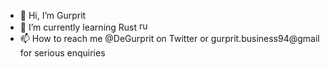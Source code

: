 - 👋 Hi, I’m Gurprit
- 🌱 I’m currently learning Rust <img src="https://avatars.githubusercontent.com/u/5430905?s=200&v=4" alt="rust" width="16" height="16">
- 📫 How to reach me @DeGurprit on Twitter or gurprit.business94@gmail for serious enquiries

<!---
gurprit397/gurprit397 is a ✨ special ✨ repository because its `README.md` (this file) appears on your GitHub profile.
You can click the Preview link to take a look at your changes.
--->
